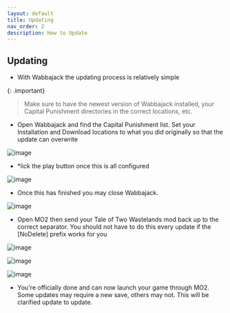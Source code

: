 ```yaml
---
layout: default
title: Updating
nav_order: 2
description: How to Update
---
```


## **Updating**

- With Wabbajack the updating process is relatively simple

{: .important}
> Make sure to have the newest version of Wabbajack installed, your Capital Punishment directories in the correct locations, etc.

- Open Wabbajack and find the Capital Punishment list. Set your Installation and Download locations to what you did originally so that the update can overwrite

![image](https://user-images.githubusercontent.com/112358568/190491120-f2d94d57-1f5b-442d-a96a-21f8e75a3beb.png)

- *lick the play button once this is all configured

![image](https://user-images.githubusercontent.com/112358568/190491694-52822c11-0779-4cad-887d-dec513dbddcc.png)

- Once this has finished you may close Wabbajack.

![image](https://user-images.githubusercontent.com/114360108/202832483-56feed0a-7241-42f8-9366-b23cc5bee7fc.png)

- Open MO2 then send your Tale of Two Wastelands mod back up to the correct separator. You should not have to do this every update if the [NoDelete] prefix works for you

![image](https://user-images.githubusercontent.com/112358568/206659480-bf68309d-7ccd-4210-a078-c3918196af6a.png)

![image](https://user-images.githubusercontent.com/112358568/206659507-2e63c7fe-1ad7-46a6-883e-9633ab236517.png)

![image](https://user-images.githubusercontent.com/114360108/200675030-f770fb0b-dc13-4cde-82c7-f2ebcb57f5ef.png)


- You're officially done and can now launch your game through MO2. Some updates may require a new save, others may not. This will be clarified update to update.
